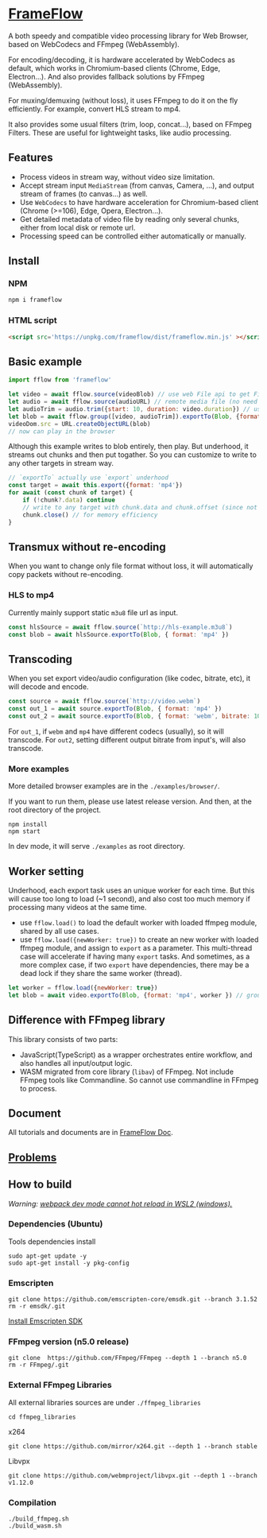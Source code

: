 # [FrameFlow](https://frameflow.netlify.app/)

A both speedy and compatible video processing library for Web Browser, based on WebCodecs and FFmpeg (WebAssembly). 

For encoding/decoding, it is hardware accelerated by WebCodecs as default, which works in Chromium-based clients (Chrome, Edge, Electron...). And also provides fallback solutions by FFmpeg (WebAssembly).

For muxing/demuxing (without loss), it uses FFmpeg to do it on the fly efficiently. For example, convert HLS stream to mp4.

It also provides some usual filters (trim, loop, concat...), based on FFmpeg Filters. These are useful for lightweight tasks, like audio processing.

## Features
- Process videos in stream way, without video size limitation.
- Accept stream input `MediaStream` (from canvas, Camera, ...), and output stream of frames (to canvas...) as well.
- Use `WebCodecs` to have hardware acceleration for Chromium-based client (Chrome (>=106), Edge, Opera, Electron...).
- Get detailed metadata of video file by reading only several chunks, either from local disk or remote url.
- Processing speed can be controlled either automatically or manually.

## Install

### NPM
```bash
npm i frameflow
```

### HTML script
```html
<script src='https://unpkg.com/frameflow/dist/frameflow.min.js' ></script>
```

## Basic example

```JavaScript
import fflow from 'frameflow'

let video = await fflow.source(videoBlob) // use web File api to get File handler.
let audio = await fflow.source(audioURL) // remote media file (no need to download entirely beforehand)
let audioTrim = audio.trim({start: 10, duration: video.duration}) // use metadata of video
let blob = await fflow.group([video, audioTrim]).exportTo(Blob, {format: 'mp4'}) // group and trancode to 
videoDom.src = URL.createObjectURL(blob)
// now can play in the browser
```
Although this example writes to blob entirely, then play.
But underhood, it streams out chunks and then put togather.
So you can customize to write to any other targets in stream way.

```JavaScript
// `exportTo` actually use `export` underhood
const target = await this.export({format: 'mp4'})
for await (const chunk of target) {
    if (!chunk?.data) continue
    // write to any target with chunk.data and chunk.offset (since not always in sequence)
    chunk.close() // for memory efficiency
}
```

## Transmux without re-encoding
When you want to change only file format without loss, it will automatically copy packets without re-encoding.

### HLS to mp4
Currently mainly support static `m3u8` file url as input.

```JavaScript
const hlsSource = await fflow.source(`http://hls-example.m3u8`)
const blob = await hlsSource.exportTo(Blob, { format: 'mp4' })
```

## Transcoding
When you set export video/audio configuration (like codec, bitrate, etc), it will decode and encode.

```JavaScript
const source = await fflow.source(`http://video.webm`)
const out_1 = await source.exportTo(Blob, { format: 'mp4' })
const out_2 = await source.exportTo(Blob, { format: 'webm', bitrate: 10000000 })
```
For `out_1`, if `webm` and `mp4` have different codecs (usually), so it will transcode.
For `out2`, setting different output bitrate from input's, will also transcode.


### More examples
More detailed browser examples are in the `./examples/browser/`.

If you want to run them, please use latest release version. And then, at the root directory of the project.
```
npm install
npm start
```
In dev mode, it will serve `./examples` as root directory.

## Worker setting
Underhood, each export task uses an unique worker for each time.
But this will cause too long to load (~1 second), and also cost too much memory 
if processing many videos at the same time.
- use `fflow.load()` to load the default worker with loaded ffmpeg module, shared by all use cases.
- use `fflow.load({newWorker: true})` to create an new worker with loaded ffmpeg module, and assign to `export` as a parameter. This multi-thread case will accelerate if having many `export` tasks.
And sometimes, as a more complex case, if two `export` have dependencies, there may be a dead lock 
if they share the same worker (thread).

```JavaScript
let worker = fflow.load({newWorker: true})
let blob = await video.exportTo(Blob, {format: 'mp4', worker }) // group and trancode to 
```

## Difference with FFmpeg library
This library consists of two parts:
- JavaScript(TypeScript) as a wrapper orchestrates entire workflow, and also handles all input/output logic.
- WASM migrated from core library (`libav`) of FFmpeg. Not include FFmpeg tools like Commandline. So cannot use commandline in FFmpeg to process.


## Document
All tutorials and documents are in [FrameFlow Doc](https://frameflow.netlify.app/docs/intro/getStarted).

## [Problems](https://frameflow.netlify.app/blog/why-frameflow/#problems-of-frameflow)


## How to build
*Warning: [webpack dev mode cannot hot reload in WSL2 (windows).](https://mbuotidem.github.io/blog/2021/01/09/how-to-hot-reload-auto-refresh-react-app-on-WSL.html)*

### Dependencies (Ubuntu)
Tools dependencies install
```
sudo apt-get update -y
sudo apt-get install -y pkg-config
```

### Emscripten
```
git clone https://github.com/emscripten-core/emsdk.git --branch 3.1.52
rm -r emsdk/.git
```
[Install Emscripten SDK](https://emscripten.org/docs/getting_started/downloads.html#installation-instructions-using-the-emsdk-recommended)

### FFmpeg version (n5.0 release)
```
git clone  https://github.com/FFmpeg/FFmpeg --depth 1 --branch n5.0
rm -r FFmpeg/.git
```

### External FFmpeg Libraries
All external libraries sources are under `./ffmpeg_libraries`
```
cd ffmpeg_libraries
```

x264
```
git clone https://github.com/mirror/x264.git --depth 1 --branch stable 
```
Libvpx
```
git clone https://github.com/webmproject/libvpx.git --depth 1 --branch v1.12.0
```

### Compilation 
```
./build_ffmpeg.sh
./build_wasm.sh
```

